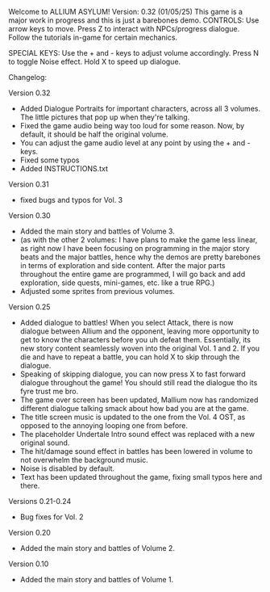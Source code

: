 Welcome to ALLIUM ASYLUM! 
Version: 0.32 (01/05/25)
This game is a major work in progress and this is just a barebones demo.
CONTROLS: Use arrow keys to move. Press Z to interact with NPCs/progress dialogue. Follow the tutorials in-game for certain mechanics.

SPECIAL KEYS: Use the + and - keys to adjust volume accordingly. Press N to toggle Noise effect. Hold X to speed up dialogue.


Changelog: 

Version 0.32
- Added Dialogue Portraits for important characters, across all 3 volumes. The little pictures that pop up when they're talking.
- Fixed the game audio being way too loud for some reason. Now, by default, it should be half the original volume. 
- You can adjust the game audio level at any point by using the + and - keys.
- Fixed some typos
- Added INSTRUCTIONS.txt

Version 0.31
- fixed bugs and typos for Vol. 3

Version 0.30
- Added the main story and battles of Volume 3.
- (as with the other 2 volumes: I have plans to make the game less linear, as right now I have been focusing on programming in the major story beats and the major battles, hence why the demos are pretty barebones in terms of exploration and side content. After the major parts throughout the entire game are programmed, I will go back and add exploration, side quests, mini-games, etc. like a true RPG.)
- Adjusted some sprites from previous volumes.

Version 0.25
- Added dialogue to battles! When you select Attack, there is now dialogue between Allium and the opponent, leaving more opportunity to get to know the characters before you uh defeat them. Essentially, its new story content seamlessly woven into the original Vol. 1 and 2. If you die and have to repeat a battle, you can hold X to skip through the dialogue.
- Speaking of skipping dialogue, you can now press X to fast forward dialogue throughout the game! You should still read the dialogue tho its fyre trust me bro.
- The game over screen has been updated, Mallium now has randomized different dialogue talking smack about how bad you are at the game.
- The title screen music is updated to the one from the Vol. 4 OST, as opposed to the annoying looping one from before.
- The placeholder Undertale Intro sound effect was replaced with a new original sound.
- The hit/damage sound effect in battles has been lowered in volume to not overwhelm the background music.
- Noise is disabled by default. 
- Text has been updated throughout the game, fixing small typos here and there.


Versions 0.21-0.24
- Bug fixes for Vol. 2

Version 0.20
-  Added the main story and battles of Volume 2.

Version 0.10
-  Added the main story and battles of Volume 1.
